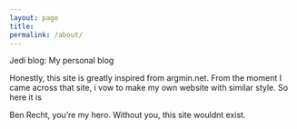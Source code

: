 ```yaml
---
layout: page
title: 
permalink: /about/
---
```


Jedi blog: My personal blog

Honestly, this site is greatly inspired from argmin.net. From the moment I came across that site, i vow to make my own website with similar style. So here it is

Ben Recht, you’re my hero. Without you, this site wouldnt exist.

